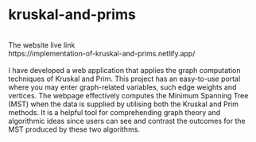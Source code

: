 # kruskal-and-prims
<br>
The website live link
<br>
https://implementation-of-kruskal-and-prims.netlify.app/
<br>
<br>
I have developed a web application that applies the graph computation techniques of Kruskal and Prim. This project has an easy-to-use portal where you may enter graph-related variables, such edge weights and vertices. The webpage effectively computes the Minimum Spanning Tree (MST) when the data is supplied by utilising both the Kruskal and Prim methods. It is a helpful tool for comprehending graph theory and algorithmic ideas since users can see and contrast the outcomes for the MST produced by these two algorithms.
